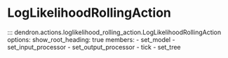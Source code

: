 # LogLikelihoodRollingAction

::: dendron.actions.loglikelihood_rolling_action.LogLikelihoodRollingAction
    options:
        show_root_heading: true
        members:
            - set_model
            - set_input_processor
            - set_output_processor
            - tick
            - set_tree